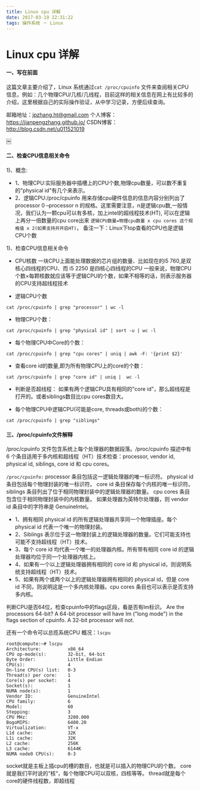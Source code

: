 ```yaml
---
title: Linux cpu 详解
date: 2017-03-19 22:31:22
tags: 操作系统 － Linux
---
```



# Linux cpu 详解

#### 一、写在前面
这篇文章主要介绍了，Linux 系统通过`cat /proc/cpuinfo` 文件来查阅相关CPU 信息，例如：几个物理CPU/几核/几线程，目前这样的相关信息在网上有比较多的介绍，这里根据自己的实际操作验证，从中学习记录，方便后续查询。

邮箱地址：jpzhang.ht@gmail.com
个人博客：https://jianpengzhang.github.io/
CSDN博客：http://blog.csdn.net/u011521019

<!-- more -->￼

#### 二、检查CPU信息相关命令
1)、概念:
* 1、物理CPU:实际服务器中插槽上的CPU个数,物理cpu数量，可以数不重复的"physical id"有几个来表示。
* 2、逻辑CPU:/proc/cpuinfo 用来存储cpu硬件信息的信息内容分别列出了processor 0 –processor n 的规格。这里需要注意，n是逻辑cpu数,一般情况，我们认为一颗cpu可以有多核，加上intel的超线程技术(HT), 可以在逻辑上再分一倍数量的cpu core出来 `逻辑CPU数量=物理cpu数量 x cpu cores 这个规格值 x 2(如果支持并开启HT)`，
备注一下：Linux下top查看的CPU也是逻辑CPU个数

1)、检查CPU信息相关命令

* CPU核数
一块CPU上面能处理数据的芯片组的数量、比如现在的i5 760,是双核心四线程的CPU、而 i5 2250 是四核心四线程的CPU
一般来说，物理CPU个数×每颗核数就应该等于逻辑CPU的个数，如果不相等的话，则表示服务器的CPU支持超线程技术

* 逻辑CPU个数
```
cat /proc/cpuinfo | grep "processor" | wc -l
```

* 物理CPU个数：
```
cat /proc/cpuinfo | grep "physical id" | sort -u | wc -l
```

* 每个物理CPU中Core的个数：
```
cat /proc/cpuinfo | grep "cpu cores" | uniq | awk -F: '{print $2}'
```
* 查看core id的数量,即为所有物理CPU上的core的个数：
```
cat /proc/cpuinfo | grep "core id" | uniq |  wc -l
```
* 判断是否超线程：
如果有两个逻辑CPU具有相同的”core id”，那么超线程是打开的。或者siblings数目比cpu cores数目大。

* 每个物理CPU中逻辑CPU(可能是core, threads或both)的个数：
```
cat /proc/cpuinfo | grep "siblings"
```

#### 三、/proc/cpuinfo文件解释
/proc/cpuinfo 文件包含系统上每个处理器的数据段落。/proc/cpuinfo 描述中有 6 个条目适用于多内核和超线程（HT）技术检查：processor, vendor id, physical id, siblings, core id 和 cpu cores。

`/proc/cpuinfo:`
processor 条目包括这一逻辑处理器的唯一标识符。
physical id 条目包括每个物理封装的唯一标识符。
core id 条目保存每个内核的唯一标识符。
siblings 条目列出了位于相同物理封装中的逻辑处理器的数量。
cpu cores 条目包含位于相同物理封装中的内核数量。
如果处理器为英特尔处理器，则 vendor id 条目中的字符串是 GenuineIntel。

* 1、拥有相同 physical id 的所有逻辑处理器共享同一个物理插座。每个 physical id 代表一个唯一的物理封装。
* 2、Siblings 表示位于这一物理封装上的逻辑处理器的数量。它们可能支持也可能不支持超线程（HT）技术。
* 3、每个 core id 均代表一个唯一的处理器内核。所有带有相同 core id 的逻辑处理器均位于同一个处理器内核上。
* 4、如果有一个以上逻辑处理器拥有相同的 core id 和 physical id，则说明系统支持超线程（HT）技术。
* 5、如果有两个或两个以上的逻辑处理器拥有相同的 physical id，但是 core id 不同，则说明这是一个多内核处理器。cpu cores 条目也可以表示是否支持多内核。

判断CPU是否64位，检查cpuinfo中的flags区段，看是否有lm标识。
Are the processors 64-bit?
A 64-bit processor will have lm ("long mode") in the flags section of cpuinfo. A 32-bit processor will not.

还有一个命令可以总揽系统CPU 概况：`lscpu`
```
root@compute:~# lscpu
Architecture:          x86_64
CPU op-mode(s):        32-bit, 64-bit
Byte Order:            Little Endian
CPU(s):                4
On-line CPU(s) list:   0-3
Thread(s) per core:    1
Core(s) per socket:    4
Socket(s):             1
NUMA node(s):          1
Vendor ID:             GenuineIntel
CPU family:            6
Model:                 60
Stepping:              3
CPU MHz:               3200.000
BogoMIPS:              6400.20
Virtualization:        VT-x
L1d cache:             32K
L1i cache:             32K
L2 cache:              256K
L3 cache:              6144K
NUMA node0 CPU(s):     0-3

```
socket就是主板上插cpu的槽的数目，也就是可以插入的物理CPU的个数。
core就是我们平时说的“核“，每个物理CPU可以双核，四核等等。
thread就是每个core的硬件线程数，即超线程
